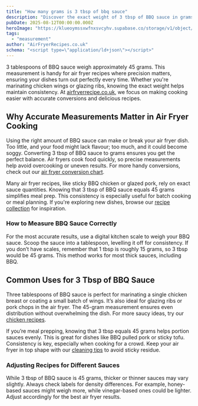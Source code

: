 ```yaml
---
title: "How many grams is 3 tbsp of bbq sauce"
description: "Discover the exact weight of 3 tbsp of BBQ sauce in grams for perfect air fryer recipes. Get precise measurements every time!"
pubDate: 2025-08-12T00:00:00.000Z
heroImage: "https://klueoymssxwfnxsvcyhv.supabase.co/storage/v1/object/public/md/how-many-grams-is-3-tbsp-bbq-sauce-45d20d37.webp"
tags:
  - "measurement"
author: "AirFryerRecipes.co.uk"
schema: "<script type=\"application/ld+json\"></script>"
---
```


<p>3 tablespoons of BBQ sauce weigh approximately 45 grams. This measurement is handy for air fryer recipes where precision matters, ensuring your dishes turn out perfectly every time. Whether you're marinating chicken wings or glazing ribs, knowing the exact weight helps maintain consistency. At <a href=https://www.airfryerrecipe.co.uk>airfryerrecipe.co.uk</a>, we focus on making cooking easier with accurate conversions and delicious recipes.</p>  

<h2>Why Accurate Measurements Matter in Air Fryer Cooking</h2>  
<p>Using the right amount of BBQ sauce can make or break your air fryer dish. Too little, and your food might lack flavour; too much, and it could become soggy. Converting 3 tbsp of BBQ sauce to grams ensures you get the perfect balance. Air fryers cook food quickly, so precise measurements help avoid overcooking or uneven results. For more handy conversions, check out our <a href=https://www.airfryerrecipe.co.uk/air-fryer-conversion-chart>air fryer conversion chart</a>.</p>  

<p>Many air fryer recipes, like sticky BBQ chicken or glazed pork, rely on exact sauce quantities. Knowing that 3 tbsp of BBQ sauce equals 45 grams simplifies meal prep. This consistency is especially useful for batch cooking or meal planning. If you're exploring new dishes, browse our <a href=https://www.airfryerrecipe.co.uk/recipes>recipe collection</a> for inspiration.</p>  

<h3>How to Measure BBQ Sauce Correctly</h3>  
<p>For the most accurate results, use a digital kitchen scale to weigh your BBQ sauce. Scoop the sauce into a tablespoon, levelling it off for consistency. If you don’t have scales, remember that 1 tbsp is roughly 15 grams, so 3 tbsp would be 45 grams. This method works for most thick sauces, including BBQ.</p>  

<h2>Common Uses for 3 Tbsp of BBQ Sauce</h2>  
<p>Three tablespoons of BBQ sauce is perfect for marinating a single chicken breast or coating a small batch of wings. It’s also ideal for glazing ribs or pork chops in the air fryer. The 45-gram measurement ensures even distribution without overwhelming the dish. For more saucy ideas, try our <a href=https://www.airfryerrecipe.co.uk/recipe-category/chicken>chicken recipes</a>.</p>  

<p>If you’re meal prepping, knowing that 3 tbsp equals 45 grams helps portion sauces evenly. This is great for dishes like BBQ pulled pork or sticky tofu. Consistency is key, especially when cooking for a crowd. Keep your air fryer in top shape with our <a href=https://www.airfryerrecipe.co.uk/air-fryer-cleaner>cleaning tips</a> to avoid sticky residue.</p>  

<h3>Adjusting Recipes for Different Sauces</h3>  
<p>While 3 tbsp of BBQ sauce is 45 grams, thicker or thinner sauces may vary slightly. Always check labels for density differences. For example, honey-based sauces might weigh more, while vinegar-based ones could be lighter. Adjust accordingly for the best air fryer results.</p>